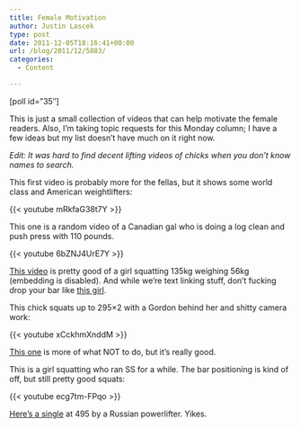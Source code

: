 ```yaml
---
title: Female Motivation
author: Justin Lascek
type: post
date: 2011-12-05T18:16:41+00:00
url: /blog/2011/12/5883/
categories:
  - Content

---
```

[poll id=&#8221;35&#8243;]
  

  
This is just a small collection of videos that can help motivate the female readers. Also, I&#8217;m taking topic requests for this Monday column; I have a few ideas but my list doesn&#8217;t have much on it right now.
  
_Edit: It was hard to find decent lifting videos of chicks when you don&#8217;t know names to search._ 
  

  
This first video is probably more for the fellas, but it shows some world class and American weightlifters:
  
{{< youtube mRkfaG38t7Y >}}
  

  
This one is a random video of a Canadian gal who is doing a log clean and push press with 110 pounds.
  
{{< youtube 6bZNJ4UrE7Y >}}
  
**<!--more-->**


  

  
<a href="http://www.youtube.com/watch?v=DrLsyXTTLyU&#038;feature=related" target="_blank">This video</a> is pretty good of a girl squatting 135kg weighing 56kg (embedding is disabled). And while we&#8217;re text linking stuff, don&#8217;t fucking drop your bar like <a href="http://www.youtube.com/watch?v=don7aNiNALA&#038;feature=related" target="_blank">this girl</a>.
  

  
This chick squats up to 295&#215;2 with a Gordon behind her and shitty camera work:
  
{{< youtube xCckhmXnddM >}}
  

  
<a href="http://www.youtube.com/watch?feature=player_embedded&#038;v=E8KHFNVxzu4" target="_blank">This one</a> is more of what NOT to do, but it&#8217;s really good. 

This is a girl squatting who ran SS for a while. The bar positioning is kind of off, but still pretty good squats:
  
{{< youtube ecg7tm-FPqo >}}
  

  
<a href="http://www.youtube.com/watch?v=UjCvfFKsnpY" target="_blank">Here&#8217;s a single</a> at 495 by a Russian powerlifter. Yikes.
